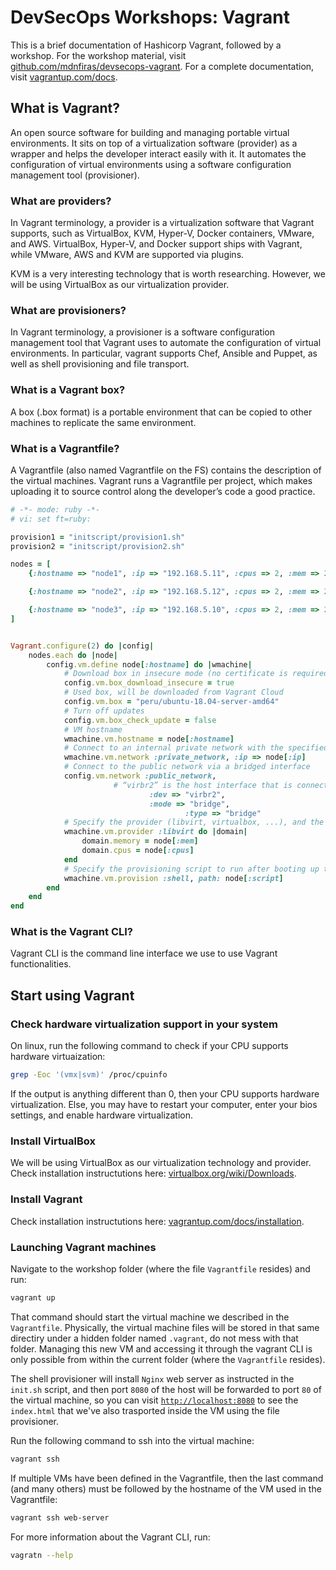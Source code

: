# DevSecOps Workshops: Vagrant

This is a brief documentation of Hashicorp Vagrant, followed by a workshop. For the workshop material, visit <a href="https://github.com/mdnfiras/devsecops-vagrant" target="_blank">github.com/mdnfiras/devsecops-vagrant</a>. For a complete documentation, visit <a href="https://www.vagrantup.com/docs/index" target="_blank">vagrantup.com/docs</a>.

## What is Vagrant?

An open source software for building and managing portable virtual environments. It sits on top of a virtualization software (provider) as a wrapper and helps the developer interact easily with it. It automates the configuration of virtual environments using a software configuration management tool (provisioner).

### What are providers?

In Vagrant terminology, a provider is a virtualization software that Vagrant supports, such as VirtualBox, KVM, Hyper-V, Docker containers, VMware, and AWS.
VirtualBox, Hyper-V, and Docker support ships with Vagrant, while VMware, AWS and KVM are supported via plugins.

KVM is a very interesting technology that is worth researching. However, we will be using VirtualBox as our virtualization provider.

### What are provisioners?

In Vagrant terminology, a provisioner is a software configuration management tool that Vagrant uses to automate the configuration of virtual environments.
In particular, vagrant supports Chef, Ansible and Puppet, as well as shell provisioning and file transport.

### What is a Vagrant box?

A box (.box format) is a portable environment that can be copied to other machines to replicate the same environment.

### What is a Vagrantfile?

A Vagrantfile (also named Vagrantfile on the FS) contains the description of the virtual machines. Vagrant runs a Vagrantfile per project, which makes uploading it to source control along the developer’s code a good practice.

```ruby
# -*- mode: ruby -*-
# vi: set ft=ruby:

provision1 = "initscript/provision1.sh"
provision2 = "initscript/provision2.sh"

nodes = [
    {:hostname => "node1", :ip => "192.168.5.11", :cpus => 2, :mem => 2048, :script => provision1},

    {:hostname => "node2", :ip => "192.168.5.12", :cpus => 2, :mem => 2048, :script => provision1},

    {:hostname => "node3", :ip => "192.168.5.10", :cpus => 2, :mem => 2048, :script => provision2}
]


Vagrant.configure(2) do |config|
	nodes.each do |node|
		config.vm.define node[:hostname] do |wmachine|
			# Download box in insecure mode (no certificate is required)
			config.vm.box_download_insecure = true
			# Used box, will be downloaded from Vagrant Cloud
			config.vm.box = "peru/ubuntu-18.04-server-amd64"
			# Turn off updates
			config.vm.box_check_update = false
			# VM hostname
			wmachine.vm.hostname = node[:hostname]
			# Connect to an internal private network with the specified IP
			wmachine.vm.network :private_network, :ip => node[:ip]
			# Connect to the public network via a bridged interface
			config.vm.network :public_network,
				       # “virbr2” is the host interface that is connected to the public network
               			       :dev => "virbr2",
               			       :mode => "bridge",
              		 	       	       :type => "bridge"
			# Specify the provider (libvirt, virtualbox, ...), and the RAM memory and number of virtual CPUs
			wmachine.vm.provider :libvirt do |domain|
				domain.memory = node[:mem]
				domain.cpus = node[:cpus]
			end
			# Specify the provisioning script to run after booting up the machine
			wmachine.vm.provision :shell, path: node[:script]
		end
	end
end
```

### What is the Vagrant CLI?

Vagrant CLI is the command line interface we use to use Vagrant functionalities.

## Start using Vagrant

### Check hardware virtualization support in your system

On linux, run the following command to check if your CPU supports hardware virtuaization:

```bash
grep -Eoc '(vmx|svm)' /proc/cpuinfo
```

If the output is anything different than 0, then your CPU supports hardware virtualization. Else, you may have to restart your computer, enter your bios settings, and enable hardware virtualization.

### Install VirtualBox

We will be using VirtualBox as our virtualization technology and provider. Check installation instructutions here: <a href="https://www.virtualbox.org/wiki/Downloads">virtualbox.org/wiki/Downloads</a>.

### Install Vagrant

Check installation instructutions here: <a href="https://www.vagrantup.com/docs/installation">vagrantup.com/docs/installation</a>.

### Launching Vagrant machines

Navigate to the workshop folder (where the file `Vagrantfile` resides) and run:

```bash
vagrant up
```

That command should start the virtual machine we described in the `Vagrantfile`. Physically, the virtual machine files will be stored in that same directiry under a hidden folder named `.vagrant`, do not mess with that folder. Managing this new VM and accessing it through the vagrant CLI is only possible from within the current folder (where the `Vagrantfile` resides).

The shell provisioner will install `Nginx` web server as instructed in the `init.sh` script, and then port `8080` of the host will be forwarded to port `80` of the virtual machine, so you can visit <a href="http://localhost:8080" target="_blank">`http://localhost:8080`</a> to see the `index.html` that we've also trasported inside the VM using the file provisioner.

Run the following command to ssh into the virtual machine:

```bash
vagrant ssh
```

If multiple VMs have been defined in the Vagrantfile, then the last command (and many others) must be followed by the hostname of the VM used in the Vagrantfile:

```bash
vagrant ssh web-server
```

For more information about the Vagrant CLI, run:

```bash
vagratn --help
```

